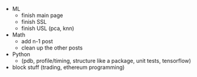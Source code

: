 - ML
  - finish main page
  - finish SSL
  - finish USL (pca, knn)
- Math
  - add n-1 post
  - clean up the other posts
- Python
  - (pdb, profile/timing, structure like a package, unit tests, tensorflow)
- block stuff (trading, ethereum programming)
